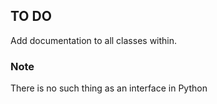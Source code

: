## TO DO
Add documentation to all classes within.

### Note
There is no such thing as an interface in Python
